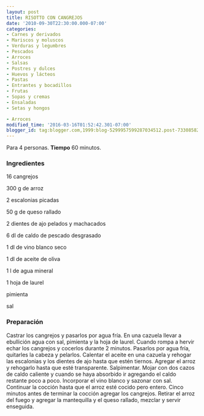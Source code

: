 ```yaml
---
layout: post
title: RISOTTO CON CANGREJOS
date: '2010-09-30T22:30:00.000-07:00'
categories:
- Carnes y derivados
- Mariscos y moluscos
- Verduras y legumbres
- Pescados
- Arroces
- Salsas
- Postres y dulces
- Huevos y lácteos
- Pastas
- Entrantes y bocadillos
- Frutas
- Sopas y cremas
- Ensaladas
- Setas y hongos

- Arroces
modified_time: '2016-03-16T01:52:42.301-07:00'
blogger_id: tag:blogger.com,1999:blog-5299957599287034512.post-7330858263014479375
---
```


Para 4 personas.
<b>Tiempo</b> 60 minutos.

<h3>Ingredientes</h3>

16 cangrejos

300 g de arroz

2 escalonias picadas

50 g de queso rallado

2 dientes de ajo pelados y machacados

6 dl de caldo de pescado desgrasado

1 dl de vino blanco seco

1 dl de aceite de oliva

1 l de agua mineral

1 hoja de laurel

pimienta

sal

<h3>Preparación</h3>

Castrar los cangrejos y pasarlos por agua fría. En una cazuela llevar a ebullición agua con sal, pimienta y la hoja de laurel. Cuando rompa a hervir echar los cangrejos y cocerlos durante 2 minutos. Pasarlos por agua fría, quitarles la cabeza y pelarlos. Calentar el aceite en una cazuela y rehogar las escalonias y los dientes de ajo hasta que estén tiernos. Agregar el arroz y rehogarlo hasta que esté transparente. Salpimentar. Mojar con dos cazos de caldo caliente y cuando se haya absorbido ir agregando el caldo restante poco a poco. Incorporar el vino blanco y sazonar con sal. Continuar la cocción hasta que el arroz esté cocido pero entero. Cinco minutos antes de terminar la cocción agregar los cangrejos. Retirar el arroz del fuego y agregar la mantequilla y el queso rallado, mezclar y servir enseguida.


